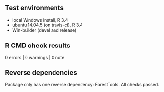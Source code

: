 ## Test environments
* local Windows install, R 3.4
* ubuntu 14.04.5 (on travis-ci), R 3.4
* Win-builder (devel and release)

## R CMD check results

0 errors | 0 warnings | 0 note

## Reverse dependencies

Package only has one reverse dependency: ForestTools. All checks passed.
